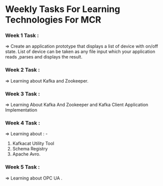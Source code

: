 # Weekly Tasks For Learning Technologies For MCR

### Week 1 Task : 

=> Create an application prototype that displays a list of device with on/off state. List of device can be taken as any file input which your application reads ,parses and displays the result.


### Week 2 Task : 

=> Learning about Kafka and Zookeeper.


### Week 3 Task : 

=> Learning About Kafka And Zookeeper and Kafka Client Application Implementation


### Week 4 Task : 

=> Learning about : - 

1. Kafkacat Utility Tool 
2. Schema Registry 
3. Apache Avro.


### Week 5 Task :

=> Learning about OPC UA .
